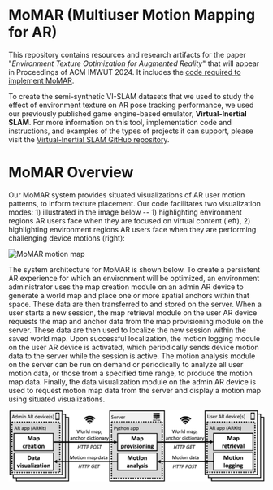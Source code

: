 # MoMAR (Multiuser Motion Mapping for AR)
This repository contains resources and research artifacts for the paper "_Environment Texture Optimization for Augmented Reality_" that will appear in Proceedings of ACM IMWUT 2024. It includes the [code required to implement MoMAR](#implementation-resources).

To create the semi-synthetic VI-SLAM datasets that we used to study the effect of environment texture on AR pose tracking performance, we used our previously published game engine-based emulator, **Virtual-Inertial SLAM**. For more information on this tool, implementation code and instructions, and examples of the types of projects it can support, please visit the [Virtual-Inertial SLAM GitHub repository](https://github.com/timscargill/Virtual-Inertial-SLAM/).

# MoMAR Overview
Our MoMAR system provides situated visualizations of AR user motion patterns, to inform texture placement. Our code facilitates two visualization modes: 1)  illustrated in the image below -- 1) highlighting environment regions AR users face when they are focused on virtual content (left), 2) highlighting environment regions AR users face when they are performing challenging device motions (right):

![MoMAR motion map](https://github.com/timscargill/MoMAR/blob/main/MoMAR_MotionMap.png?raw=true)

The system architecture for MoMAR is shown below. To create a persistent AR experience for which an environment will be optimized, an environment administrator uses the map creation module on an admin AR device to generate a world map and place one or more spatial anchors within that space. These data are then transferred to and stored on the server. When a user starts a new session, the map retrieval module on the user AR device requests the map and anchor data from the map provisioning module on the server. These data are then used to localize the new session within the saved world map. Upon successful localization, the motion logging module on the user AR device is activated, which periodically sends device motion data to the server while the session is active. The motion analysis module on the server can be run on demand or periodically to analyze all user motion data, or those from a specified time range, to produce the motion map data. Finally, the data visualization module on the admin AR device is used to request motion map data from the server and display a motion map using situated visualizations.

![MoMAR system architecture](https://github.com/timscargill/MoMAR/blob/main/MoMAR_SystemArchitecture.png?raw=true)

